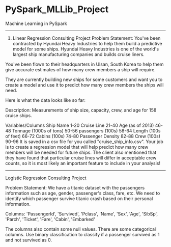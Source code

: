 # PySpark_MLLib_Project
Machine Learning in PySpark
********************************************************************************************************************************
1. Linear Regression Consulting Project
Problem Statement:
You've been contracted by Hyundai Heavy Industries to help them build a predictive model for some ships. 
Hyundai Heavy Industries is one of the world's largest ship manufacturing companies and builds cruise liners.

You've been flown to their headquarters in Ulsan, South Korea to help them give accurate estimates of how many crew members a ship will require.

They are currently building new ships for some customers and want you to create a model and use it to predict how many crew members the ships will need.

Here is what the data looks like so far:

Description: Measurements of ship size, capacity, crew, and age for 158 cruise
ships.


Variables/Columns
Ship Name     1-20
Cruise Line   21-40
Age (as of 2013)   46-48
Tonnage (1000s of tons)   50-56
passengers (100s)   58-64
Length (100s of feet)  66-72
Cabins  (100s)   74-80
Passenger Density   82-88
Crew  (100s)   90-96
It is saved in a csv file for you called "cruise_ship_info.csv". Your job is to create a regression model that will help predict how many crew members will be needed for future ships. 
The client also mentioned that they have found that particular cruise lines will differ in acceptable crew counts, so it is most likely an important feature to include in your analysis!

****************************************************************************************************************************************
Logistic Regression Consulting Project

Problem Statement:
We have a titanic dataset with the passengers information such as age, gender, passenger's class, fare, etc. We need to identify which passenger survive titanic crash based on their personal information.

Columns:
'PassengerId',
 'Survived',
 'Pclass',
 'Name',
 'Sex',
 'Age',
 'SibSp',
 'Parch',
 'Ticket',
 'Fare',
 'Cabin',
 'Embarked'
 
 The columns also contain some null values. There are some categorical columns.
 Use binary classification to classify if a passenger survived as 1 and not survived as 0.
 
